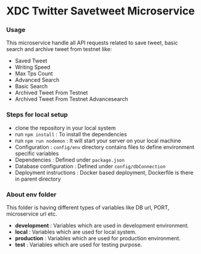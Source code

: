 # XDC Twitter Savetweet Microservice

### Usage

This microservice handle all API requests related to save tweet, basic search and archive tweet from testnet
like:

- Saved Tweet
- Writing Speed
- Max Tps Count
- Advanced Search
- Basic Search
- Archived Tweet From Testnet
- Archived Tweet From Testnet Advancesearch

### Steps for local setup

- clone the repository in your local system
- run `npm install` : To install the dependencies
- run `npm run nodemon` : It will start your server on your local machine
- Configuration : `config/env` directory contains files to define environment specific variables
- Dependencies : Defined under `package.json`
- Database configuration : Defined under `config/dbConnection`
- Deployment instructions : Docker based deployment, Dockerfile is there in parent directory

### About env folder

This folder is having different types of variables like DB url, PORT, microservice url etc.

- **development** : Variables which are used in development environment.
- **local** : Variables which are used for local system.
- **production** : Variables which are used for production environment.
- **test** : Variables which are used for testing purpose.
